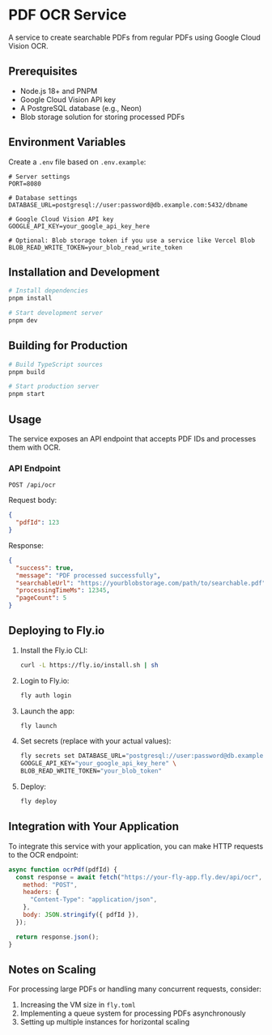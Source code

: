 # PDF OCR Service

A service to create searchable PDFs from regular PDFs using Google Cloud Vision OCR.

## Prerequisites

- Node.js 18+ and PNPM
- Google Cloud Vision API key
- A PostgreSQL database (e.g., Neon)
- Blob storage solution for storing processed PDFs

## Environment Variables

Create a `.env` file based on `.env.example`:

```
# Server settings
PORT=8080

# Database settings
DATABASE_URL=postgresql://user:password@db.example.com:5432/dbname

# Google Cloud Vision API key
GOOGLE_API_KEY=your_google_api_key_here

# Optional: Blob storage token if you use a service like Vercel Blob
BLOB_READ_WRITE_TOKEN=your_blob_read_write_token
```

## Installation and Development

```bash
# Install dependencies
pnpm install

# Start development server
pnpm dev
```

## Building for Production

```bash
# Build TypeScript sources
pnpm build

# Start production server
pnpm start
```

## Usage

The service exposes an API endpoint that accepts PDF IDs and processes them with OCR.

### API Endpoint

```
POST /api/ocr
```

Request body:

```json
{
  "pdfId": 123
}
```

Response:

```json
{
  "success": true,
  "message": "PDF processed successfully",
  "searchableUrl": "https://yourblobstorage.com/path/to/searchable.pdf",
  "processingTimeMs": 12345,
  "pageCount": 5
}
```

## Deploying to Fly.io

1. Install the Fly.io CLI:

   ```bash
   curl -L https://fly.io/install.sh | sh
   ```

2. Login to Fly.io:

   ```bash
   fly auth login
   ```

3. Launch the app:

   ```bash
   fly launch
   ```

4. Set secrets (replace with your actual values):

   ```bash
   fly secrets set DATABASE_URL="postgresql://user:password@db.example.com:5432/dbname" \
   GOOGLE_API_KEY="your_google_api_key_here" \
   BLOB_READ_WRITE_TOKEN="your_blob_token"
   ```

5. Deploy:
   ```bash
   fly deploy
   ```

## Integration with Your Application

To integrate this service with your application, you can make HTTP requests to the OCR endpoint:

```javascript
async function ocrPdf(pdfId) {
  const response = await fetch("https://your-fly-app.fly.dev/api/ocr", {
    method: "POST",
    headers: {
      "Content-Type": "application/json",
    },
    body: JSON.stringify({ pdfId }),
  });

  return response.json();
}
```

## Notes on Scaling

For processing large PDFs or handling many concurrent requests, consider:

1. Increasing the VM size in `fly.toml`
2. Implementing a queue system for processing PDFs asynchronously
3. Setting up multiple instances for horizontal scaling
